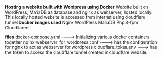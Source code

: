 **Hosting a website built with Wordpress using Docker**
Website built on WordPress, MariaDB as database and nginx as webserver, hosted locally.
This locally hosted website is accessed from internet using cloudflare tunnel
**Docker images used**
Nginx
WordPress
MariaDB
Php:8-fpm
Cloudflared

**files**
docker-compose.yaml ----> Initializing various docker containers together
nginx_webserver_for_wordpress.conf ----> has the configuration for nginx to act as webserver for wordpress
cloudflare_token.env ---> has the token to access the cloudflare tunnel created in cloudflare website.
